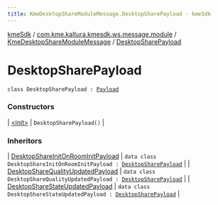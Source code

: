 ```yaml
---
title: KmeDesktopShareModuleMessage.DesktopSharePayload - kmeSdk
---
```


[kmeSdk](../../../index.html) / [com.kme.kaltura.kmesdk.ws.message.module](../../index.html) / [KmeDesktopShareModuleMessage](../index.html) / [DesktopSharePayload](./index.html)

# DesktopSharePayload

`class DesktopSharePayload : `[`Payload`](../../../com.kme.kaltura.kmesdk.ws.message/-kme-message/-payload/index.html)

### Constructors

| [&lt;init&gt;](-init-.html) | `DesktopSharePayload()` |

### Inheritors

| [DesktopShareInitOnRoomInitPayload](../-desktop-share-init-on-room-init-payload/index.html) | `data class DesktopShareInitOnRoomInitPayload : `[`DesktopSharePayload`](./index.html) |
| [DesktopShareQualityUpdatedPayload](../-desktop-share-quality-updated-payload/index.html) | `data class DesktopShareQualityUpdatedPayload : `[`DesktopSharePayload`](./index.html) |
| [DesktopShareStateUpdatedPayload](../-desktop-share-state-updated-payload/index.html) | `data class DesktopShareStateUpdatedPayload : `[`DesktopSharePayload`](./index.html) |

